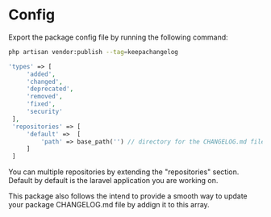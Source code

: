 # Config

Export the package config file by running the following command:

```bash
php artisan vendor:publish --tag=keepachangelog
```

```php
'types' => [
     'added', 
     'changed', 
     'deprecated', 
     'removed', 
     'fixed', 
     'security'
 ],
 'repositories' => [
     'default' =>  [
         'path' => base_path('') // directory for the CHANGELOG.md file
     ]
 ]
```

You can multiple repositories by extending the "repositories" section. Default by default is the laravel application you are working on.

This package also follows the intend to provide a smooth way to update your package CHANGELOG.md file by addign it to this array.